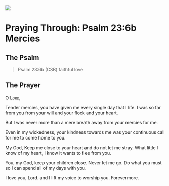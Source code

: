 <img class="intro-right" src="/images/art-paris-psalter.jpg">

# Praying Through: Psalm 23:6b Mercies

## The Psalm

>Psalm 23:6b (CSB)   faithful love

## The Prayer

<div style="font-variant: small-caps;">
O Lord,
</div>


Tender mercies,
  you have given me
  every single day that I life.
I was so far from you
  from your will 
  and your flock
  and your heart.

But I was never more
  than a mere breath away
    from your mercies for me.

Even in my wickedness,
  your kindness towards me
  was your continuous call
  for me to come home to you.

My God,
  Keep me close to your heart
  and do not let me stray.
  What little I know of my heart,
  I know it wants to flee from you.

You, my God,
  keep your children close.
  Never let me go.
  Do what you must
  so I can spend all of my days
  with you.

I love you, Lord.
  and I lift my voice
  to worship you.
  Forevermore.
